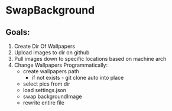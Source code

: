# SwapBackground
## Goals:
1. Create Dir Of Wallpapers
2. Upload images to dir on github
3. Pull images down to specific locations based on machine arch
4. Change Wallpapers Programmatically:
    - create wallpapers path
        - if not exists - git clone auto into place
    - select pics from dir
    - load settings.json
    - swap backgroundImage
    - rewrite entire file
